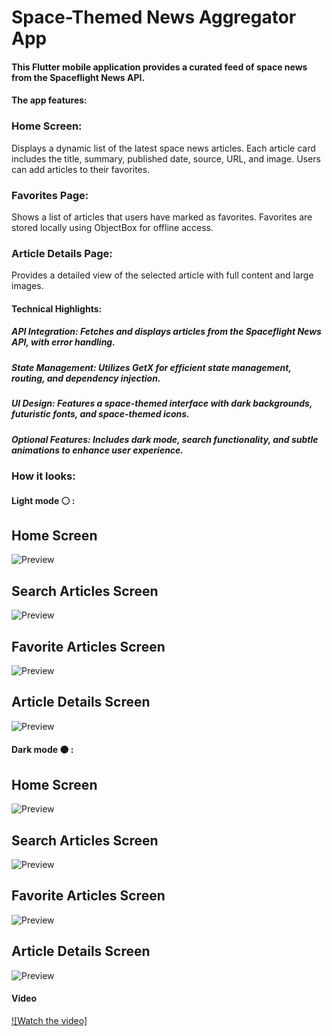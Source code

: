 # Space-Themed News Aggregator App

#### This Flutter mobile application provides a curated feed of space news from the Spaceflight News API. 

#### The app features:
### Home Screen:
Displays a dynamic list of the latest space news articles.
Each article card includes the title, summary, published date, source, URL, and image.
Users can add articles to their favorites.

### Favorites Page:
Shows a list of articles that users have marked as favorites.
Favorites are stored locally using ObjectBox for offline access.

### Article Details Page:
Provides a detailed view of the selected article with full content and large images.

#### Technical Highlights:
##### API Integration: Fetches and displays articles from the Spaceflight News API, with error handling.
##### State Management: Utilizes GetX for efficient state management, routing, and dependency injection.
##### UI Design: Features a space-themed interface with dark backgrounds, futuristic fonts, and space-themed icons.
##### Optional Features: Includes dark mode, search functionality, and subtle animations to enhance user experience.

### How it looks:
#### Light mode ⚪ :

## Home Screen
![Preview](/assets/github/light/Screenshot_1724590230.png)

## Search Articles Screen
![Preview](/assets/github/light/Screenshot_1724590240.png)

## Favorite Articles Screen
![Preview](/assets/github/light/Screenshot_1724590251.png)

## Article Details Screen
![Preview](/assets/github/light/Screenshot_1724590254.png)

#### Dark mode ⚫ :

## Home Screen
![Preview](/assets/github/dark/Screenshot_1724590271.png)

## Search Articles Screen
![Preview](/assets/github/dark/Screenshot_1724590281.png)

## Favorite Articles Screen
![Preview](/assets/github/dark/Screenshot_1724590287.png)

## Article Details Screen
![Preview](/assets/github/dark/Screenshot_1724591296.png)

#### Video
[![Watch the video]](/assets/github/Recording%202024-08-25%20182334.mp4)